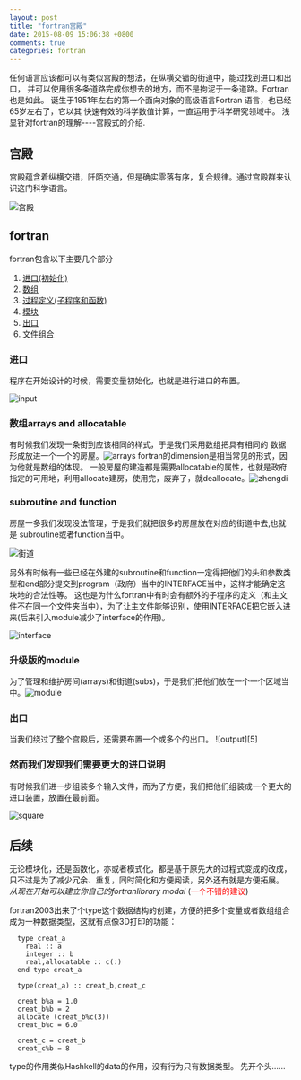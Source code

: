 ```yaml
---
layout: post
title: "fortran宫殿"
date: 2015-08-09 15:06:38 +0800
comments: true
categories: fortran
---
```


任何语言应该都可以有类似宫殿的想法，在纵横交错的街道中，能过找到进口和出口，
并可以使用很多条道路完成你想去的地方，而不是拘泥于一条道路。Fortran也是如此。
诞生于1951年左右的第一个面向对象的高级语言Fortran 语言，也已经65岁左右了，它以其
快速有效的科学数值计算，一直运用于科学研究领域中。
浅显针对fortran的理解----宫殿式的介绍.
<!--more-->

## 宫殿

  宫殿蕴含着纵横交错，阡陌交通，但是确实零落有序，复合规律。通过宫殿群来认识这门科学语言。

  ![宫殿][1]

## fortran

fortran包含以下主要几个部分

1. [进口(初始化)](#3.1)
2. [数组](#3.2)
3. [过程定义(子程序和函数)](#3.3)
4. [模块](#3.4)
5. [出口](#3.5)
6. [文件组合](#3.6)

<h3 id="3.1"> 进口</h3>

   程序在开始设计的时候，需要变量初始化，也就是进行进口的布置。
   
   ![input][2]

<h3 id="3.2"> 数组arrays and allocatable </h3>

   有时候我们发现一条街到应该相同的样式，于是我们采用数组把具有相同的
  数据形成放进一个一个的房屋。![arrays][2]
  fortran的dimension是相当常见的形式，因为他就是数组的体现。
  一般房屋的建造都是需要allocatable的属性，也就是政府指定的可用地，利用allocate建房，使用完，废弃了，就deallocate。![zhengdi][8]

<h3 id="3.3">subroutine and function</h3>

   房屋一多我们发现没法管理，于是我们就把很多的房屋放在对应的街道中去,也就是
subroutine或者function当中。

![街道][7]

   另外有时候有一些已经在外建的subroutine和function一定得把他们的头和参数类型和end部分提交到program（政府）当中的INTERFACE当中，这样才能确定这块地的合法性等。
   这也是为什么fortran中有时会有额外的子程序的定义（和主文件不在同一个文件夹当中），为了让主文件能够识别，使用INTERFACE把它嵌入进来(后来引入module减少了interface的作用)。
   
   ![interface][9]

<h3 id="3.4"> 升级版的module</h3>

  为了管理和维护房间(arrays)和街道(subs)，于是我们把他们放在一个一个区域当中。![module][4]

<h3 id="3.5"> 出口 </h3>
   当我们绕过了整个宫殿后，还需要布置一个或多个的出口。 ![output][5]

<h3 id="3.6"> 然而我们发现我们需要更大的进口说明</h3>

   有时候我们进一步组装多个输入文件，而为了方便，我们把他们组装成一个更大的进口装置，放置在最前面。
   
   ![square][6]

## 后续

   无论模块化，还是函数化，亦或者模式化，都是基于原先大的过程式变成的改成，
   只不过是为了减少冗余、重复，同时简化和方便阅读，另外还有就是方便拓展。
   *从现在开始可以建立你自己的fortranlibrary modal* (<font color="red">一个不错的建议</font>)


   fortran2003出来了个type这个数据结构的创建，方便的把多个变量或者数组组合成为一种数据类型，这就有点像3D打印的功能：

```
  type creat_a
    real :: a
    integer :: b
    real,allocatable :: c(:)
  end type creat_a
  
  type(creat_a) :: creat_b,creat_c
  
  creat_b%a = 1.0
  creat_b%b = 2
  allocate (creat_b%c(3))
  creat_b%c = 6.0
  
  creat_c = creat_b
  creat_c%b = 8

```

type的作用类似Hashkell的data的作用，没有行为只有数据类型。
先开个头…… 



[1]: /images/fortran/palace.jpg
[2]: /images/fortran/wumen.jpg
[3]: /images/fortran/subroutine.jpg
[4]: /images/fortran/module.png
[5]: /images/fortran/shenwu.jpg
[6]: /images/fortran/square.jpg
[7]: /images/fortran/street.png
[8]: /images/fortran/zhengdi.jpg
[9]: /images/fortran/zhai.jpg

